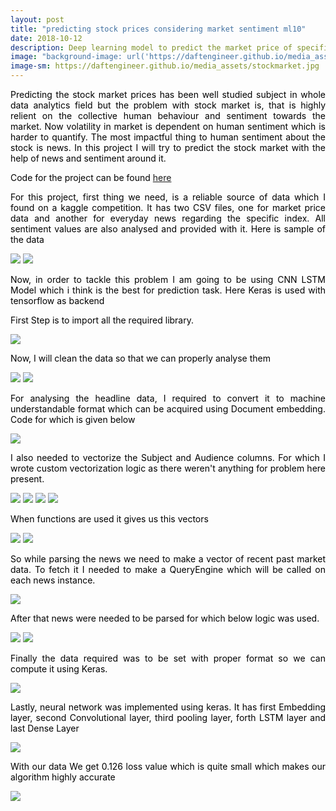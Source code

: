 ```yaml
---
layout: post
title: "predicting stock prices considering market sentiment ml10"
date: 2018-10-12
description: Deep learning model to predict the market price of specific index on US stock market data from news sentiment analysis data.
image: "background-image: url('https://daftengineer.github.io/media_assets/stockmarket.jpg');"
image-sm: https://daftengineer.github.io/media_assets/stockmarket.jpg
---
```


<div style="color:black;"><p></p>

<p style="text-align:justify;">Predicting the stock market prices has been well studied subject in whole data analytics field but the problem with stock market is, that is highly relient on the collective human behaviour and sentiment towards the market. Now volatility in market is dependent on human sentiment which is harder to quantify. The most impactful thing to human sentiment about the stock is news. In this project I will try to predict the stock market with the help of news and sentiment around it. </p>
<p style="text-align:justify;">Code for the project can be found <a href="">here</a></p>
<p style="text-align:justify;">For this project, first thing we need, is a reliable source of data which I found on a kaggle competition. It has two CSV files, one for market price data and another for everyday news regarding the specific index. All sentiment values are also analysed and provided with it. Here is sample of the data</p>
<img src="https://daftengineer.github.io/media_assets/ml10p1.jpg" />
<img src="https://daftengineer.github.io/media_assets/ml10p2.jpg" />
<p style="text-align:justify;">Now, in order to tackle this problem I am going to be using CNN LSTM Model which i think is the best for prediction task. Here Keras is used with tensorflow as backend</p>
<p style="text-align:justify;">First Step is to import all the required library. </p>
<img src="https://daftengineer.github.io/media_assets/ml10p3.jpg" />
<p style="text-align:justify;">Now, I will clean the data so that we can properly analyse them</p>
<img src="https://daftengineer.github.io/media_assets/ml10p4.jpg" />
<img src="https://daftengineer.github.io/media_assets/ml10p5.jpg" />
<p style="text-align:justify;">For analysing the headline data, I required to convert it to machine understandable format which can be acquired using Document embedding. Code for which is given below</p>
<img src="https://daftengineer.github.io/media_assets/ml10p6.jpg" />
<p style="text-align:justify;">I also needed to vectorize the Subject and Audience columns. For which I wrote custom vectorization logic as there weren't anything for problem here present.</p>
<img src="https://daftengineer.github.io/media_assets/ml10p7.jpg" />
<img src="https://daftengineer.github.io/media_assets/ml10p8.jpg" />
<img src="https://daftengineer.github.io/media_assets/ml10p9.jpg" />
<img src="https://daftengineer.github.io/media_assets/ml10p10.jpg" />
<p style="text-align:justify;">When functions are used it gives us this vectors</p>
<img src="https://daftengineer.github.io/media_assets/ml10p11.jpg" />
<img src="https://daftengineer.github.io/media_assets/ml10p12.jpg" />
<p style="text-align:justify;">So while parsing the news we need to make a vector of recent past market data. To fetch it I needed to make a QueryEngine which will be called on each news instance.</p>
<img src="https://daftengineer.github.io/media_assets/ml10p13.jpg" />
<p style="text-align:justify;">After that news were needed to be parsed for which below logic was used.</p>
<img src="https://daftengineer.github.io/media_assets/ml10p14.jpg" />
<img src="https://daftengineer.github.io/media_assets/ml10p15.jpg" />
<p style="text-align:justify;">Finally the data required was to be set with proper format so we can compute it using Keras.</p>
<img src="https://daftengineer.github.io/media_assets/ml10p16.jpg" />
<p style="text-align:justify;">Lastly, neural network was implemented using keras. It has first Embedding layer, second  Convolutional layer, third pooling layer, forth LSTM layer and last Dense Layer</p> 
<img src="https://daftengineer.github.io/media_assets/ml10p17.jpg" />
<p style="text-align:justify;">With our data We get 0.126 loss value which is quite small which makes our algorithm highly accurate</p>
<img src="https://daftengineer.github.io/media_assets/ml10p18.jpg" />
</div>

